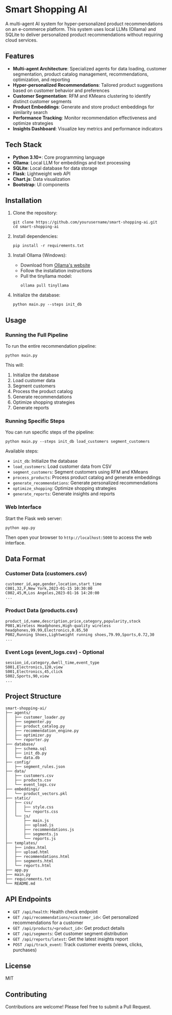 # Smart Shopping AI

A multi-agent AI system for hyper-personalized product recommendations on an e-commerce platform. This system uses local LLMs (Ollama) and SQLite to deliver personalized product recommendations without requiring cloud services.

## Features

- **Multi-agent Architecture**: Specialized agents for data loading, customer segmentation, product catalog management, recommendations, optimization, and reporting
- **Hyper-personalized Recommendations**: Tailored product suggestions based on customer behavior and preferences
- **Customer Segmentation**: RFM and KMeans clustering to identify distinct customer segments
- **Product Embeddings**: Generate and store product embeddings for similarity search
- **Performance Tracking**: Monitor recommendation effectiveness and optimize strategies
- **Insights Dashboard**: Visualize key metrics and performance indicators

## Tech Stack

- **Python 3.10+**: Core programming language
- **Ollama**: Local LLM for embeddings and text processing
- **SQLite**: Local database for data storage
- **Flask**: Lightweight web API
- **Chart.js**: Data visualization
- **Bootstrap**: UI components

## Installation

1. Clone the repository:
   ```
   git clone https://github.com/yourusername/smart-shopping-ai.git
   cd smart-shopping-ai
   ```

2. Install dependencies:
   ```
   pip install -r requirements.txt
   ```

3. Install Ollama (Windows):
   - Download from [Ollama's website](https://ollama.ai/download)
   - Follow the installation instructions
   - Pull the tinyllama model:
     ```
     ollama pull tinyllama
     ```

4. Initialize the database:
   ```
   python main.py --steps init_db
   ```

## Usage

### Running the Full Pipeline

To run the entire recommendation pipeline:

```
python main.py
```

This will:
1. Initialize the database
2. Load customer data
3. Segment customers
4. Process the product catalog
5. Generate recommendations
6. Optimize shopping strategies
7. Generate reports

### Running Specific Steps

You can run specific steps of the pipeline:

```
python main.py --steps init_db load_customers segment_customers
```

Available steps:
- `init_db`: Initialize the database
- `load_customers`: Load customer data from CSV
- `segment_customers`: Segment customers using RFM and KMeans
- `process_products`: Process product catalog and generate embeddings
- `generate_recommendations`: Generate personalized recommendations
- `optimize_shopping`: Optimize shopping strategies
- `generate_reports`: Generate insights and reports

### Web Interface

Start the Flask web server:

```
python app.py
```

Then open your browser to `http://localhost:5000` to access the web interface.

## Data Format

### Customer Data (customers.csv)
```
customer_id,age,gender,location,start_time
C001,32,F,New York,2023-01-15 10:30:00
C002,45,M,Los Angeles,2023-01-16 14:20:00
...
```

### Product Data (products.csv)
```
product_id,name,description,price,category,popularity,stock
P001,Wireless Headphones,High-quality wireless headphones,99.99,Electronics,0.85,50
P002,Running Shoes,Lightweight running shoes,79.99,Sports,0.72,30
...
```

### Event Logs (event_logs.csv) - Optional
```
session_id,category,dwell_time,event_type
S001,Electronics,120,view
S001,Electronics,45,click
S002,Sports,90,view
...
```

## Project Structure

```
smart-shopping-ai/
├── agents/
│   ├── customer_loader.py
│   ├── segmenter.py
│   ├── product_catalog.py
│   ├── recommendation_engine.py
│   ├── optimizer.py
│   └── reporter.py
├── database/
│   ├── schema.sql
│   ├── init_db.py
│   └── data.db
├── config/
│   ├── segment_rules.json
├── data/
│   ├── customers.csv
│   ├── products.csv
│   └── event_logs.csv
├── embeddings/
│   └── product_vectors.pkl
├── static/
│   ├── css/
│   │   ├── style.css
│   │   └── reports.css
│   └── js/
│       ├── main.js
│       ├── upload.js
│       ├── recommendations.js
│       ├── segments.js
│       └── reports.js
├── templates/
│   ├── index.html
│   ├── upload.html
│   ├── recommendations.html
│   ├── segments.html
│   └── reports.html
├── app.py
├── main.py
├── requirements.txt
└── README.md
```

## API Endpoints

- `GET /api/health`: Health check endpoint
- `GET /api/recommendations/<customer_id>`: Get personalized recommendations for a customer
- `GET /api/products/<product_id>`: Get product details
- `GET /api/segments`: Get customer segment distribution
- `GET /api/reports/latest`: Get the latest insights report
- `POST /api/track_event`: Track customer events (views, clicks, purchases)

## License

MIT

## Contributing

Contributions are welcome! Please feel free to submit a Pull Request. 